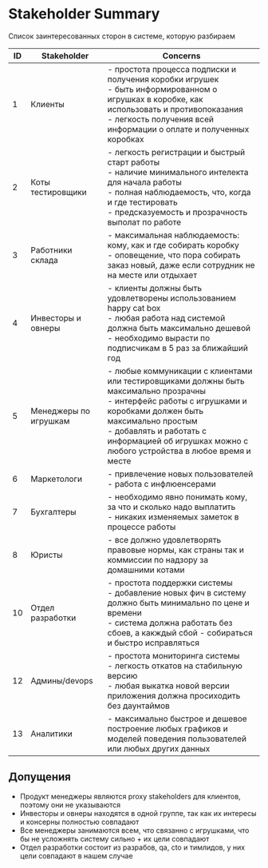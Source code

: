 # Stakeholder Summary

Список заинтересованных сторон в системе, которую разбираем

| ID | Stakeholder            | Concerns                                                       |
| -- | ---------------------- | -------------------------------------------------------------- |
|  1 | Клиенты                | - простота процесса подписки и получения коробки игрушек<br/>- быть информированном о игрушках в коробке, как использовать и противопоказания<br/>- легкость получения всей информации о оплате и полученных коробках |
|  2 | Коты тестировщики      | - легкость регистрации и быстрый старт работы<br/>- наличие минимального интелекта для начала работы<br/>- полная наблюдаемость, что, когда и где тестировать<br/>- предсказуемость и прозрачность выполат по работе |
|  3 | Работники склада       | - максимальная наблюдаемость: кому, как и где собирать коробку<br/>- оповещение, что пора собирать заказ новый, даже если сотрудник не на месте или отдыхает |
|  4 | Инвесторы и овнеры     | - клиенты должны быть удовлетворены использованием happy cat box<br/>- любая работа над системой должна быть максимально дешевой<br/>- необходимо вырасти по подписчикам в 5 раз за ближайший год |
|  5 | Менеджеры по игрушкам  | - любые коммуникации с клиентами или тестировщиками должны быть максимально прозрачны<br/>- интерфейс работы с игрушками и коробками должен быть максимально простым<br/>- добавлять и работать с информацией об игрушках можно с любого устройства в любое время и месте |
|  6 | Маркетологи            | - привлечение новых пользователей<br/>- работа с инфлюенсерами |
|  7 | Бухгалтеры             | - необходимо явно понимать кому, за что и сколько надо выплатить<br/>- никаких изменяемых заметок в процессе работы |
|  8 | Юристы                 | - все должно удовлетворять правовые нормы, как страны так и коммиссии по надзору за домашними котами |
| 10 | Отдел разработки       | - простота поддержки системы<br/>- добавление новых фич в систему должно быть минимально по цене и времени<br/>- система должна работать без сбоев, а какждый сбой - собираться и быстро исправляться |
| 12 | Админы/devops          | - простота мониторинга системы<br/>- легкость откатов на стабильную версию<br/>- любая выкатка новой версии приложения должна просиходить без даунтаймов |
| 13 | Аналитики              | - максимально быстрое и дешевое построение любых графиков и моделей поведения пользователей или любых других данных |


## Допущения

- Продукт менеджеры являются proxy stakeholders для клиентов, поэтому они не указываются
- Инвесторы и овнеры находятся в одной группе, так как их интересы и консерны полностью совпадают
- Все менеджеры занимаются всем, что связанно с игрушками, что бы не усложнять систему сильно + их цели совпадают
- Отдел разработки состоит из разрабов, qa, cto и тимлидов, у них цели совпадают в нашем случае
